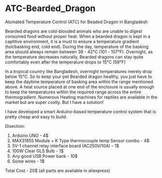# ATC-Bearded_Dragon
Atomated Temperature Control (ATC) for Beaded Dragon in Bangladesh

Bearded dragons are cold-blooded animals who are unable to digest consumed food without proper heat.  When a bearded dragon is kept in a captitive environment, it is a must to ensure a temperature gradient (hot/basking end, cold end). During the day, temperature of the basking area should always remain between 38 - 42°C (101 - 107°F). Overnight, as the temperature decreases naturally, Bearded dragons can stay quite comfortably even after the temperature drops to 15°C (59°F)

In a tropical country like Bangladesh, overnight temperatures merely drop below 15°C. So to keep your pet Bearded dragon healthy, you just have to keep the daytime temperature of basking area within the range mentioned above. A heat source placed at one end of the enclosure is usually enough to keep the temperatures within the required range across the entire thermogradient. Numerous Heating machines for reptiles are available in the market but are super costly. But I have a solution!

I have developed a smart Arduino-based temperature control system that is pretty cheap and easy to build.

Disection:
1. Arduino UNO - 4$
2. MAX31855 Module + K Type thermocouple temp Sensor combo - 4$
3. 5V-1 channel relay interface board (AC250V/10A) - 1$
4. 100W Clear GLS Bulb - 1$
5. Any good USB Power bank - 10$
6. Some wires - 1$

Total Cost - 20$ (all parts are avaliable in aliexpress)
